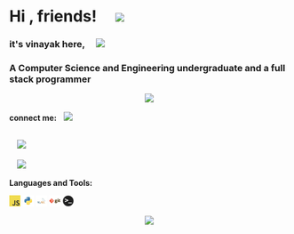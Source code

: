 # Hi , friends!&nbsp;&nbsp;&nbsp;&nbsp;&nbsp;<img src="https://github.com/itsvinayak/itsvinayak/blob/master/assets/Hi.gif" width="40px">

### it's vinayak here,&nbsp;&nbsp;&nbsp;&nbsp;&nbsp;<img src="https://github.com/itsvinayak/itsvinayak/blob/master/assets/code-cat.gif" width="30px">
### A Computer Science and Engineering undergraduate and a full stack programmer

<p align='center'>
<img src='https://github.com/itsvinayak/itsvinayak/blob/master/assets/github_wall.gif' width='200'>
</p>



**connect me: &nbsp;&nbsp;&nbsp;<img src="https://github.com/itsvinayak/itsvinayak/blob/master/assets/mario.gif" width="30px">**

<code> 
  <a href="mailto:itssvinayak@gmail.com"><img src='https://img.shields.io/badge/Gmail-mail%20me-red' /></a>
</code>
<code> 
  <a href="https://www.linkedin.com/in/itsvinayak/"><img src='https://img.shields.io/badge/linkedIn-connect-blue' /></a>
</code>



**Languages and Tools:**  

<code><img height="20" src="https://raw.githubusercontent.com/github/explore/80688e429a7d4ef2fca1e82350fe8e3517d3494d/topics/javascript/javascript.png"></code>
<code><img height="20" src="https://raw.githubusercontent.com/github/explore/80688e429a7d4ef2fca1e82350fe8e3517d3494d/topics/python/python.png"></code>
<code><img height="20" src="https://raw.githubusercontent.com/github/explore/80688e429a7d4ef2fca1e82350fe8e3517d3494d/topics/mysql/mysql.png"></code>
<code><img height="20" src="https://raw.githubusercontent.com/github/explore/80688e429a7d4ef2fca1e82350fe8e3517d3494d/topics/git/git.png"></code>
<code><img height="20" src="https://raw.githubusercontent.com/github/explore/80688e429a7d4ef2fca1e82350fe8e3517d3494d/topics/terminal/terminal.png"></code>

<p align="center">
 <img src="https://user-images.githubusercontent.com/627794/87238688-cd69cc00-c3d3-11ea-99f4-812dfd665b38.gif" width="180">
  </p>
